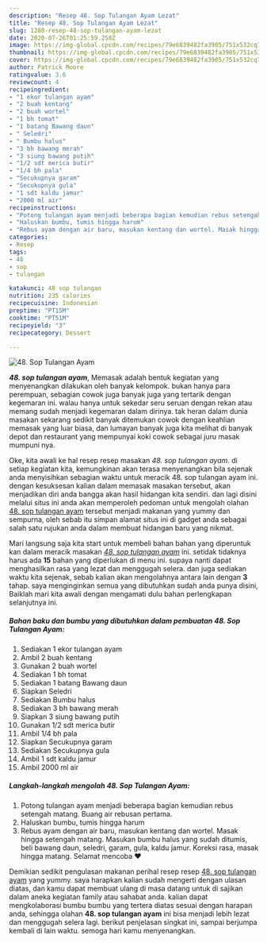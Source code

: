 ```yaml
---
description: "Resep 48. Sop Tulangan Ayam Lezat"
title: "Resep 48. Sop Tulangan Ayam Lezat"
slug: 1288-resep-48-sop-tulangan-ayam-lezat
date: 2020-07-26T01:25:59.258Z
image: https://img-global.cpcdn.com/recipes/79e6839482fa3905/751x532cq70/48-sop-tulangan-ayam-foto-resep-utama.jpg
thumbnail: https://img-global.cpcdn.com/recipes/79e6839482fa3905/751x532cq70/48-sop-tulangan-ayam-foto-resep-utama.jpg
cover: https://img-global.cpcdn.com/recipes/79e6839482fa3905/751x532cq70/48-sop-tulangan-ayam-foto-resep-utama.jpg
author: Patrick Moore
ratingvalue: 3.6
reviewcount: 4
recipeingredient:
- "1 ekor tulangan ayam"
- "2 buah kentang"
- "2 buah wortel"
- "1 bh tomat"
- "1 batang Bawang daun"
- " Seledri"
- " Bumbu halus"
- "3 bh bawang merah"
- "3 siung bawang putih"
- "1/2 sdt merica butir"
- "1/4 bh pala"
- "Secukupnya garam"
- "Secukupnya gula"
- "1 sdt kaldu jamur"
- "2000 ml air"
recipeinstructions:
- "Potong tulangan ayam menjadi beberapa bagian kemudian rebus setengah matang. Buang air rebusan pertama."
- "Haluskan bumbu, tumis hingga harum"
- "Rebus ayam dengan air baru, masukan kentang dan wortel. Masak hingga setengah matang. Masukan bumbu halus yang sudah ditumis, beli bawang daun, seledri, garam, gula, kaldu jamur. Koreksi rasa, masak hingga matang. Selamat mencoba ❤️"
categories:
- Resep
tags:
- 48
- sop
- tulangan

katakunci: 48 sop tulangan 
nutrition: 235 calories
recipecuisine: Indonesian
preptime: "PT15M"
cooktime: "PT51M"
recipeyield: "3"
recipecategory: Dessert

---
```



![48. Sop Tulangan Ayam](https://img-global.cpcdn.com/recipes/79e6839482fa3905/751x532cq70/48-sop-tulangan-ayam-foto-resep-utama.jpg)

<b><i>48. sop tulangan ayam</i></b>, Memasak adalah bentuk kegiatan yang menyenangkan dilakukan oleh banyak kelompok. bukan hanya para perempuan, sebagian cowok juga banyak juga yang tertarik dengan kegemaran ini. walau hanya untuk sekedar seru seruan dengan rekan atau memang sudah menjadi kegemaran dalam dirinya. tak heran dalam dunia masakan sekarang sedikit banyak ditemukan cowok dengan keahlian memasak yang luar biasa, dan lumayan banyak juga kita melihat di banyak depot dan restaurant yang mempunyai koki cowok sebagai juru masak mumpuni nya.

Oke, kita awali ke hal resep resep masakan <i>48. sop tulangan ayam</i>. di setiap kegiatan kita, kemungkinan akan terasa menyenangkan bila sejenak anda menyisihkan sebagian waktu untuk meracik 48. sop tulangan ayam ini. dengan kesuksesan kalian dalam memasak masakan tersebut, akan menjadikan diri anda bangga akan hasil hidangan kita sendiri. dan lagi disini melalui situs ini anda akan memperoleh pedoman untuk mengolah olahan <u>48. sop tulangan ayam</u> tersebut menjadi makanan yang yummy dan sempurna, oleh sebab itu simpan alamat situs ini di gadget anda sebagai salah satu rujukan anda dalam membuat hidangan baru yang nikmat.




Mari langsung saja kita start untuk membeli bahan bahan yang diperuntuk kan dalam meracik masakan <u><i>48. sop tulangan ayam</i></u> ini. setidak tidaknya harus ada <b>15</b> bahan yang diperlukan di menu ini. supaya nanti dapat menghasilkan rasa yang lezat dan menggugah selera. dan juga sediakan waktu kita sejenak, sebab kalian akan mengolahnya antara lain dengan <b>3</b> tahap. saya menginginkan semua yang dibutuhkan sudah anda punya disini, Baiklah mari kita awali dengan mengamati dulu bahan perlengkapan selanjutnya ini.

<!--inarticleads1-->

##### Bahan baku dan bumbu yang dibutuhkan dalam pembuatan 48. Sop Tulangan Ayam:

1. Sediakan 1 ekor tulangan ayam
1. Ambil 2 buah kentang
1. Gunakan 2 buah wortel
1. Sediakan 1 bh tomat
1. Sediakan 1 batang Bawang daun
1. Siapkan  Seledri
1. Sediakan  Bumbu halus
1. Sediakan 3 bh bawang merah
1. Siapkan 3 siung bawang putih
1. Gunakan 1/2 sdt merica butir
1. Ambil 1/4 bh pala
1. Siapkan Secukupnya garam
1. Sediakan Secukupnya gula
1. Ambil 1 sdt kaldu jamur
1. Ambil 2000 ml air




<!--inarticleads2-->

##### Langkah-langkah mengolah 48. Sop Tulangan Ayam:

1. Potong tulangan ayam menjadi beberapa bagian kemudian rebus setengah matang. Buang air rebusan pertama.
1. Haluskan bumbu, tumis hingga harum
1. Rebus ayam dengan air baru, masukan kentang dan wortel. Masak hingga setengah matang. Masukan bumbu halus yang sudah ditumis, beli bawang daun, seledri, garam, gula, kaldu jamur. Koreksi rasa, masak hingga matang. Selamat mencoba ❤️




Demikian sedikit pengulasan makanan perihal resep resep <u>48. sop tulangan ayam</u> yang yummy. saya harapkan kalian sudah mengerti dengan ulasan diatas, dan kamu dapat membuat ulang di masa datang untuk di sajikan dalam aneka kegiatan family atau sahabat anda. kalian dapat mengkolaborasi bumbu bumbu yang tertera diatas sesuai dengan harapan anda, sehingga olahan <b>48. sop tulangan ayam</b> ini bisa menjadi lebih lezat dan menggugah selera lagi. berikut penjelasan singkat ini, sampai berjumpa kembali di lain waktu. semoga hari kamu menyenangkan.
